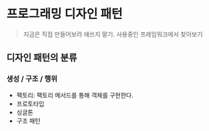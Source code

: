 # 프로그래밍 디자인 패턴

> 지금은 직접 만들어보려 애쓰지 말기. 사용중인 프레임워크에서 찾아보기

## 디자인 패턴의 분류

### 생성 / 구조 / 행위

- 팩토리: 팩토리 메서드를 통해 객체를 구현한다.
- 프로토타입
- 싱글톤
- 구조 패턴
